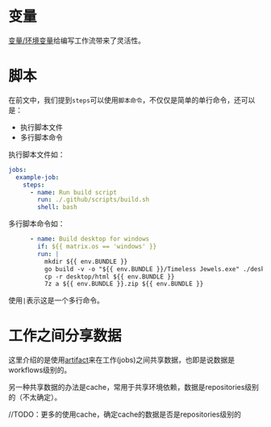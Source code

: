 # 变量

[变量/环境变量](https://docs.github.com/en/actions/learn-github-actions/variables#default-environment-variables)给编写工作流带来了灵活性。

# 脚本

在前文中，我们提到`steps`可以使用`脚本命令`，不仅仅是简单的单行命令，还可以是：

- 执行脚本文件
- 多行脚本命令

执行脚本文件如：

```yml
jobs:
  example-job:
    steps:
      - name: Run build script
        run: ./.github/scripts/build.sh
        shell: bash
```

多行脚本命令如：

```yml
      - name: Build desktop for windows
        if: ${{ matrix.os == 'windows' }}
        run: |
          mkdir ${{ env.BUNDLE }}
          go build -v -o "${{ env.BUNDLE }}/Timeless Jewels.exe" ./desktop
          cp -r desktop/html ${{ env.BUNDLE }}
          7z a ${{ env.BUNDLE }}.zip ${{ env.BUNDLE }}
```

使用`|`表示这是一个多行命令。

# 工作之间分享数据

这里介绍的是使用[artifact](https://docs.github.com/en/actions/using-workflows/storing-workflow-data-as-artifacts)来在工作(jobs)之间共享数据，也即是说数据是workflows级别的。

另一种共享数据的办法是cache，常用于共享环境依赖，数据是repositories级别的（不太确定）。

//TODO：更多的使用cache，确定cache的数据是否是repositories级别的
